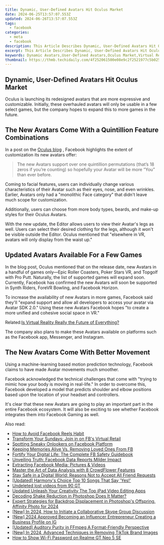 ```yaml
---
title: Dynamic, User-Defined Avatars Hit Oculus Market
date: 2024-06-25T13:57:07.553Z
updated: 2024-06-26T13:57:07.553Z
tags:
  - facebook
categories:
  - meta
  - facebook
description: This Article Describes Dynamic, User-Defined Avatars Hit Oculus Market
excerpt: This Article Describes Dynamic, User-Defined Avatars Hit Oculus Market
keywords: Dynamic Avatars,User-Defined Avatars,Oculus Market,Virtual Reality Avatars,Customizable 3D Characters,Avatar Creation Software,Social VR Interactions
thumbnail: https://thmb.techidaily.com/4f252061500e08e9c2f2521977c5b0253a500625454298afd84e9855ed4fbb6b.jpg
---
```


## Dynamic, User-Defined Avatars Hit Oculus Market

 Oculus is launching its redesigned avatars that are more expressive and customizable. Initially, these overhauled avatars will only be usable in a few select games, but the company hopes to expand this to more games in the future.

## The New Avatars Come With a Quintillion Feature Combinations

 In a post on the [Oculus blog](https://www.oculus.com/blog/new-day-new-you-avatars-are-more-expressive-and-customizable-starting-today/) , Facebook highlights the extent of customization its new avatars offer:

> The new Avatars support over one quintillion permutations (that’s 18 zeros if you’re counting) so hopefully your Avatar will be more “You” than ever before.

 Coming to facial features, users can individually change various characteristics of their Avatar such as their eyes, nose, and even wrinkles. Earlier, Avatars only had a "monolithic Face category" that didn't leave much scope for customization.

 Additionally, users can choose from more body types, beards, and make-up styles for their Oculus Avatars.

 With the new update, the Editor allows users to view their Avatar's legs as well. Users can select their desired clothing for the legs, although it won't be visible outside the Editor. Oculus mentioned that "elsewhere in VR, avatars will only display from the waist up."

## Updated Avatars Available For a Few Games

 In the blog post, Oculus mentioned that on the release date, new Avatars in a handful of games only—Epic Roller Coasters, Poker Stars VR, and Topgolf with Pro Putt. Naturally, the list of supported games will expand soon. Currently, Facebook has confirmed the new Avatars will soon be supported in Synth Riders, ForeVR Bowling, and Facebook Horizon.

 To increase the availability of new Avatars in more games, Facebook said they'll "expand support and allow all developers to access your avatar via Avatar SDK 2.0." Using these new Avatars Facebook hopes "to create a more unified and cohesive social space in VR."

 Related:[Is Virtual Reality Really the Future of Everything?](https://www.makeuseof.com/virtual-reality-future-of-everything/)

 The company also plans to make these Avatars available on platforms such as the Facebook app, Messenger, and Instagram.

## The New Avatars Come With Better Movement

 Using a machine-learning based motion prediction technology, Facebook claims to have made Avatar movements much smoother.

 Facebook acknowledged the technical challenges that come with "trying to mimic how your body is moving in real-life." In order to overcome this, Facebook developed a model that predicts shoulder and elbow positions based upon the location of your headset and controllers.

 It's clear that these new Avatars are going to play an important part in the entire Facebook ecosystem. It will also be exciting to see whether Facebook integrates them into Facebook Gaming as well.


<ins class="adsbygoogle"
     style="display:block"
     data-ad-format="autorelaxed"
     data-ad-client="ca-pub-7571918770474297"
     data-ad-slot="1223367746"></ins>



<ins class="adsbygoogle"
     style="display:block"
     data-ad-client="ca-pub-7571918770474297"
     data-ad-slot="8358498916"
     data-ad-format="auto"
     data-full-width-responsive="true"></ins>

<span class="atpl-alsoreadstyle">Also read:</span>
<div><ul>
<li><a href="https://facebook.techidaily.com/how-to-avoid-facebook-reels-habit/"><u>How to Avoid Facebook Reels Habit</u></a></li>
<li><a href="https://facebook.techidaily.com/transform-your-sundays-join-in-on-fbs-virtual-retail/"><u>Transform Your Sundays: Join in on FB's Virtual Retail</u></a></li>
<li><a href="https://facebook.techidaily.com/spotting-sneaky-onlookers-on-facebook-platform/"><u>Spotting Sneaky Onlookers on Facebook Platform</u></a></li>
<li><a href="https://facebook.techidaily.com/keeping-memories-alive-vs-removing-loved-ones-from-fb/"><u>Keeping Memories Alive Vs. Removing Loved Ones From FB</u></a></li>
<li><a href="https://facebook.techidaily.com/fortify-your-digital-life-the-complete-fb-safety-guidebook/"><u>Fortify Your Digital Life: The Complete FB Safety Guidebook</u></a></li>
<li><a href="https://facebook.techidaily.com/unveiling-truth-facebook-data-reports-milder-impact/"><u>Unveiling Truth: Facebook Data Reports Milder Impact</u></a></li>
<li><a href="https://facebook.techidaily.com/extracting-facebook-media-pictures-and-videos/"><u>Extracting Facebook Media: Pictures & Videos</u></a></li>
<li><a href="https://facebook.techidaily.com/master-the-art-of-data-analysis-with-8-crowdflower-features/"><u>Master the Art of Data Analysis with 8 CrowdFlower Features</u></a></li>
<li><a href="https://facebook.techidaily.com/stay-safe-in-a-digital-world-reasons-not-to-accept-all-friend-requests/"><u>Stay Safe in a Digital World: Reasons Not to Accept All Friend Requests</u></a></li>
<li><a href="https://some-knowledge.techidaily.com/updated-harmonys-choice-top-10-songs-that-say-yes/"><u>[Updated] Harmony's Choice  Top 10 Songs That Say 'Yes!'</u></a></li>
<li><a href="https://techidaily.com/undeleted-lost-videos-from-90-gt-by-fonelab-android-recover-video/"><u>Undeleted lost videos from 90 GT</u></a></li>
<li><a href="https://video-creation-software.techidaily.com/updated-unleash-your-creativity-the-top-ipad-video-editing-apps/"><u>Updated Unleash Your Creativity The Top iPad Video Editing Apps</u></a></li>
<li><a href="https://extra-information.techidaily.com/decoding-shake-reduction-in-photoshop-does-it-matter/"><u>Decoding Shake Reduction in Photoshop  Does It Matter?</u></a></li>
<li><a href="https://some-knowledge.techidaily.com/expert-strategies-for-backdrop-displacement-in-photoshops-offspring-affinity-photo-for-2024/"><u>Expert Strategies for Backdrop Displacement in Photoshop's Offspring, Affinity Photo for 2024</u></a></li>
<li><a href="https://digital-screen-recording.techidaily.com/new-in-2024-how-to-initiate-a-collaborative-skype-group-discussion/"><u>[New] In 2024, How to Initiate a Collaborative Skype Group Discussion</u></a></li>
<li><a href="https://instagram-clips.techidaily.com/new-2024-approved-becoming-an-influencer-entrepreneur-creating-a-business-profile-on-ig/"><u>[New] 2024 Approved  Becoming an Influencer Entrepreneur  Creating a Business Profile on IG</u></a></li>
<li><a href="https://extra-resources.techidaily.com/updated-auditory-purity-in-ffmpeg-a-format-friendly-perspective/"><u>[Updated] Auditory Purity in FFmpeg  A Format-Friendly Perspective</u></a></li>
<li><a href="https://tiktok-videos.techidaily.com/new-in-2024-advanced-techniques-in-removing-tiktok-brand-images/"><u>[New] In 2024, Advanced Techniques in Removing TikTok Brand Images</u></a></li>
<li><a href="https://easy-unlock-android.techidaily.com/how-to-show-wi-fi-password-on-realme-gt-neo-5-se-by-drfone-android/"><u>How to Show Wi-Fi Password on Realme GT Neo 5 SE</u></a></li>
</ul></div>
